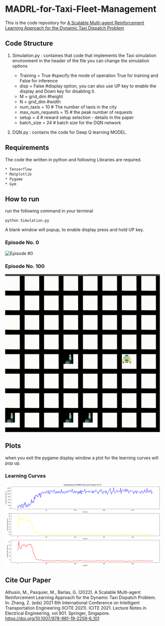 # MADRL-for-Taxi-Fleet-Management

This is the code repository for [A Scalable Multi-agent Reinforcement Learning Approach for the Dynamic Taxi Dispatch Problem](https://link.springer.com/chapter/10.1007/978-981-19-2259-6_101)

## Code Structure 
1. Simulation.py : containes that code that implements the Taxi simulation environment in the header of the file you can change the simulation options 

	- Training = True #specify the mode of operation True for training and False for inference
	- disp = False #display option, you can also use UP key to enable the display and Down key for disabling it. 
	- M = grid_dim #height
	- N = grid_dim #width
	- num_taxis = 10 # The number of taxis in the city
	- max_num_requests = 15 # the peak number of requests
	- setup = 4 # reward setup selection - details in the paper
	- batch_size = 24 # batch size for the DQN network

2. DQN.py : contains the code for Deep Q learning MODEL. 


## Requirements 
The code the written in python and  following Libraries are required. 

	* Tensorflow
	* Matplotlib
	* Pygame
	* Gym


## How to run 
run the following command in your terminal 
```
python Simulation.py 
```
A blank window will popup, to enable display press and hold UP key.

### Episode No. 0
![Episode #0](https://github.com/mohd-alhussin/MADRL-for-Taxi-Fleet-Management/blob/main/Episode0_60fps.gif)



### Episode No. 100
![Episode #100](https://github.com/mohd-alhussin/MADRL-for-Taxi-Fleet-Management/blob/main/Episode100_60fps.gif)


## Plots  
when you exit the pygame display window a plot for the learning curves will pop up. 


### Learning Curves 
![](https://github.com/mohd-alhussin/MADRL-for-Taxi-Fleet-Management/blob/main/Learning_Curves.png)


## Cite Our Paper
Alhusin, M., Pasquier, M., Barlas, G. (2022). A Scalable Multi-agent Reinforcement Learning Approach for the Dynamic Taxi Dispatch Problem. In: Zhang, Z. (eds) 2021 6th International Conference on Intelligent Transportation Engineering (ICITE 2021). ICITE 2021. Lecture Notes in Electrical Engineering, vol 901. Springer, Singapore. https://doi.org/10.1007/978-981-19-2259-6_101

